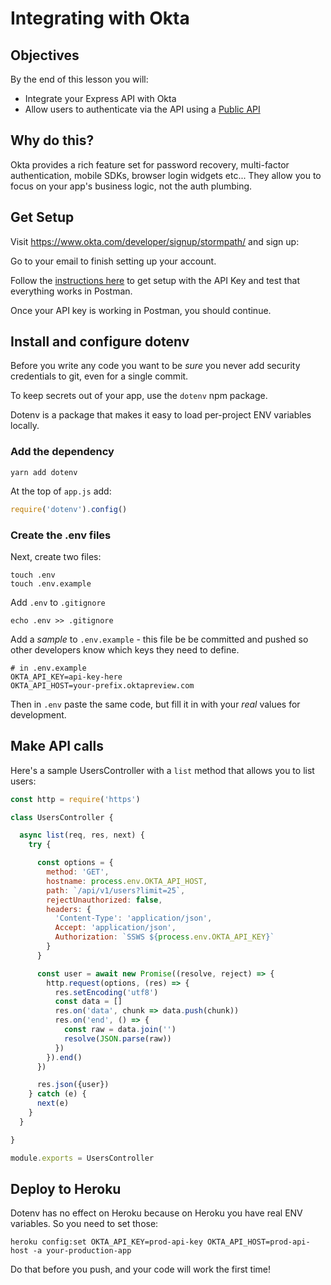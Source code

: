 # Integrating with Okta

## Objectives

By the end of this lesson you will:

- Integrate your Express API with Okta
- Allow users to authenticate via the API using a [Public API](http://developer.okta.com/docs/api/resources/authn.html#public-application)

## Why do this?

Okta provides a rich feature set for password recovery, multi-factor authentication, mobile SDKs, browser login widgets etc...  They allow you to focus on your app's business logic, not the auth plumbing.

## Get Setup

Visit https://www.okta.com/developer/signup/stormpath/ and sign up:

Go to your email to finish setting up your account.

Follow the [instructions here](http://developer.okta.com/docs/api/getting_started/api_test_client.html) to get setup with the API Key and test that everything works in Postman.

Once your API key is working in Postman, you should continue.

## Install and configure dotenv

Before you write any code you want to be _sure_ you never add security credentials to git, even for a single commit.

To keep secrets out of your app, use the `dotenv` npm package.

Dotenv is a package that makes it easy to load per-project ENV variables locally.

### Add the dependency

```
yarn add dotenv
```

At the top of `app.js` add:

```js
require('dotenv').config()
```

### Create the .env files

Next, create two files:

```
touch .env
touch .env.example
```

Add `.env` to `.gitignore`

```
echo .env >> .gitignore
```

Add a _sample_ to `.env.example` - this file be be committed and pushed so other developers know which keys they need to define.

```
# in .env.example
OKTA_API_KEY=api-key-here
OKTA_API_HOST=your-prefix.oktapreview.com
```

Then in `.env` paste the same code, but fill it in with your _real_ values for development.

## Make API calls

Here's a sample UsersController with a `list` method that allows you to list users:

```js
const http = require('https')

class UsersController {

  async list(req, res, next) {
    try {

      const options = {
        method: 'GET',
        hostname: process.env.OKTA_API_HOST,
        path: `/api/v1/users?limit=25`,
        rejectUnauthorized: false,
        headers: {
          'Content-Type': 'application/json',
          Accept: 'application/json',
          Authorization: `SSWS ${process.env.OKTA_API_KEY}`
        }
      }

      const user = await new Promise((resolve, reject) => {
        http.request(options, (res) => {
          res.setEncoding('utf8')
          const data = []
          res.on('data', chunk => data.push(chunk))
          res.on('end', () => {
            const raw = data.join('')
            resolve(JSON.parse(raw))
          })
        }).end()
      })

      res.json({user})
    } catch (e) {
      next(e)
    }
  }

}

module.exports = UsersController
```

## Deploy to Heroku

Dotenv has no effect on Heroku because on Heroku you have real ENV variables.  So you need to set those:

```
heroku config:set OKTA_API_KEY=prod-api-key OKTA_API_HOST=prod-api-host -a your-production-app
```

Do that before you push, and your code will work the first time!
